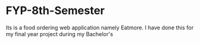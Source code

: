 # FYP-8th-Semester
Its is a food ordering web application namely Eatmore. I have done this for my final year project during my Bachelor's
